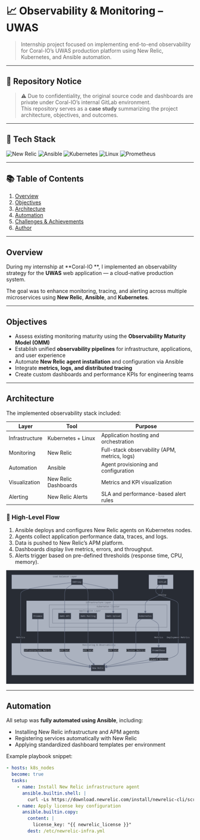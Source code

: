 # 📈 Observability & Monitoring – UWAS

> Internship project focused on implementing end-to-end observability for Coral-IO’s UWAS production platform using New Relic, Kubernetes, and Ansible automation.

---

## 🚫 Repository Notice
> ⚠️ Due to confidentiality, the original source code and dashboards are private under Coral-IO’s internal GitLab environment.  
> This repository serves as a **case study** summarizing the project architecture, objectives, and outcomes.

---

## 🧩 Tech Stack
![New Relic](https://img.shields.io/badge/New%20Relic-008C99?logo=newrelic&logoColor=white)
![Ansible](https://img.shields.io/badge/Ansible-EE0000?logo=ansible&logoColor=white)
![Kubernetes](https://img.shields.io/badge/Kubernetes-326CE5?logo=kubernetes&logoColor=white)
![Linux](https://img.shields.io/badge/Linux-FCC624?logo=linux&logoColor=black)
![Prometheus](https://img.shields.io/badge/Prometheus-E6522C?logo=prometheus&logoColor=white)

---

## 📚 Table of Contents
1. [Overview](#overview)
2. [Objectives](#objectives)
3. [Architecture](#architecture)
4. [Automation](#automation)
5. [Challenges & Achievements](#challenges--achievements)
6. [Author](#author)

---

## Overview
During my internship at **Coral-IO **, I implemented an observability strategy for the **UWAS** web application — a cloud-native production system.

The goal was to enhance monitoring, tracing, and alerting across multiple microservices using **New Relic**, **Ansible**, and **Kubernetes**.

---

## Objectives
- Assess existing monitoring maturity using the **Observability Maturity Model (OMM)**  
- Establish unified **observability pipelines** for infrastructure, applications, and user experience  
- Automate **New Relic agent installation** and configuration via Ansible  
- Integrate **metrics, logs, and distributed tracing**  
- Create custom dashboards and performance KPIs for engineering teams  

---

## Architecture
The implemented observability stack included:

| Layer | Tool | Purpose |
|-------|------|----------|
| Infrastructure | Kubernetes + Linux | Application hosting and orchestration |
| Monitoring | New Relic | Full-stack observability (APM, metrics, logs) |
| Automation | Ansible | Agent provisioning and configuration |
| Visualization | New Relic Dashboards | Metrics and KPI visualization |
| Alerting | New Relic Alerts | SLA and performance-based alert rules |

### 🔧 High-Level Flow
1. Ansible deploys and configures New Relic agents on Kubernetes nodes.  
2. Agents collect application performance data, traces, and logs.  
3. Data is pushed to New Relic’s APM platform.  
4. Dashboards display live metrics, errors, and throughput.  
5. Alerts trigger based on pre-defined thresholds (response time, CPU, memory).

<p align="center">
  <img src="/nr.png" alt="Architecture" width="750">
</p>


---

## Automation
All setup was **fully automated using Ansible**, including:
- Installing New Relic infrastructure and APM agents  
- Registering services automatically with New Relic  
- Applying standardized dashboard templates per environment  

Example playbook snippet:
```yaml
- hosts: k8s_nodes
  become: true
  tasks:
    - name: Install New Relic infrastructure agent
      ansible.builtin.shell: |
        curl -Ls https://download.newrelic.com/install/newrelic-cli/scripts/install.sh | bash
    - name: Apply license key configuration
      ansible.builtin.copy:
        content: |
          license_key: "{{ newrelic_license }}"
        dest: /etc/newrelic-infra.yml
